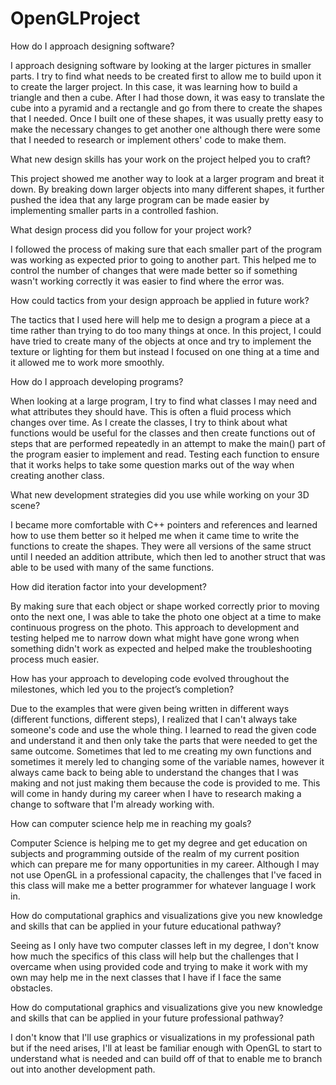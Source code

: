 # OpenGLProject

How do I approach designing software?

  I approach designing software by looking at the larger pictures in smaller parts.  I try to find what needs to be created first to allow me to build upon it to create the larger project.  In this case, it was learning how to build a triangle and then a cube.  After I had those down, it was easy to translate the cube into a pyramid and a rectangle and go from there to create the shapes that I needed.  Once I built one of these shapes, it was usually pretty easy to make the necessary changes to get another one although there were some that I needed to research or implement others' code to make them.
  
  What new design skills has your work on the project helped you to craft?
  
  This project showed me another way to look at a larger program and breat it down.  By breaking down larger objects into many different shapes, it further pushed the idea that any large program can be made easier by implementing smaller parts in a controlled fashion.
      
  What design process did you follow for your project work?
  
  I followed the process of making sure that each smaller part of the program was working as expected prior to going to another part.  This helped me to control the number of changes that were made better so if something wasn't working correctly it was easier to find where the error was.
    
  How could tactics from your design approach be applied in future work?
  
  The tactics that I used here will help me to design a program a piece at a time rather than trying to do too many things at once.  In this project, I could have tried to create many of the objects at once and try to implement the texture or lighting for them but instead I focused on one thing at a time and it allowed me to work more smoothly.

How do I approach developing programs?
  
  When looking at a large program, I try to find what classes I may need and what attributes they should have.  This is often a fluid process which changes over time.  As I create the classes, I try to think about what functions would be useful for the classes and then create functions out of steps that are performed repeatedly in an attempt to make the main() part of the program easier to implement and read.  Testing each function to ensure that it works helps to take some question marks out of the way when creating another class.
  
  What new development strategies did you use while working on your 3D scene?
  
  I became more comfortable with C++ pointers and references and learned how to use them better so it helped me when it came time to write the functions to create the shapes.  They were all versions of the same struct until I needed an addition attribute, which then led to another struct that was able to be used with many of the same functions.
    
  How did iteration factor into your development?
  
  By making sure that each object or shape worked correctly prior to moving onto the next one, I was able to take the photo one object at a time to make continuous progress on the photo.  This approach to development and testing helped me to narrow down what might have gone wrong when something didn't work as expected and helped make the troubleshooting process much easier.
    
  How has your approach to developing code evolved throughout the milestones, which led you to the project’s completion?
  
  Due to the examples that were given being written in different ways (different functions, different steps), I realized that I can't always take someone's code and use the whole thing.  I learned to read the given code and understand it and then only take the parts that were needed to get the same outcome.  Sometimes that led to me creating my own functions and sometimes it merely led to changing some of the variable names, however it always came back to being able to understand the changes that I was making and not just making them because the code is provided to me.  This will come in handy during my career when I have to research making a change to software that I'm already working with.

How can computer science help me in reaching my goals?
  
  Computer Science is helping me to get my degree and get education on subjects and programming outside of the realm of my current position which can prepare me for many opportunities in my career.  Although I may not use OpenGL in a professional capacity, the challenges that I've faced in this class will make me a better programmer for whatever language I work in.

  How do computational graphics and visualizations give you new knowledge and skills that can be applied in your future educational pathway?
  
  Seeing as I only have two computer classes left in my degree, I don't know how much the specifics of this class will help but the challenges that I overcame when using provided code and trying to make it work with my own may help me in the next classes that I have if I face the same obstacles.
    
  How do computational graphics and visualizations give you new knowledge and skills that can be applied in your future professional pathway?
  
  I don't know that I'll use graphics or visualizations in my professional path but if the need arises, I'll at least be familiar enough with OpenGL to start to understand what is needed and can build off of that to enable me to branch out into another development path.
